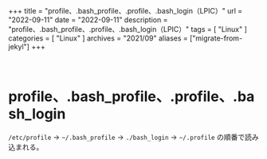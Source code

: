 +++
title = "profile、.bash_profile、.profile、.bash_login（LPIC）"
url = "2022-09-11"
date = "2022-09-11"
description = "profile、.bash_profile、.profile、.bash_login（LPIC）"
tags = [
  "Linux"
]
categories = [
  "Linux"
]
archives = "2021/09"
aliases = ["migrate-from-jekyl"]
+++

<br>

# profile、.bash_profile、.profile、.bash_login

`/etc/profile` -> `~/.bash_profile` -> `./bash_login` -> `~/.profile` の順番で読み込まれる。

